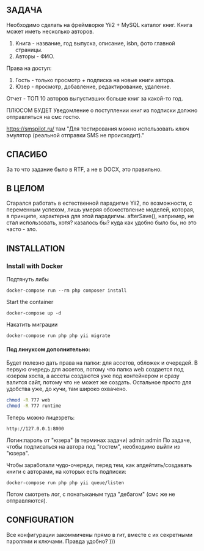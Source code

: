 ЗАДАЧА
-------------------

Необходимо сделать на фреймворке Yii2 + MySQL каталог книг. Книга может иметь несколько авторов.

1. Книга - название, год выпуска, описание, isbn, фото главной страницы.
2. Авторы - ФИО.

Права на доступ:
1. Гость - только просмотр + подписка на новые книги автора.
2. Юзер - просмотр, добавление, редактирование, удаление.

Отчет - ТОП 10 авторов выпустивших больше книг за какой-то год.

ПЛЮСОМ БУДЕТ
Уведомление о поступлении книг из подписки должно отправляться на смс гостю.

https://smspilot.ru/
там "Для тестирования можно использовать ключ эмулятор (реальной отправки SMS не происходит)."

СПАСИБО
-------------------
За то что задание было в RTF, а не в DOCX, это правильно.

В ЦЕЛОМ
-------------------
Старался работать в естественной парадигме Yii2, по возможности, с переменным успехом, лишь умеряя обожествление моделей, которая, в принципе, характерна для этой парадигмы.
afterSave(), например, не стал использовать, хотя? казалось бы? куда как удобно было бы, но это часто - зло.

INSTALLATION
------------

### Install with Docker
    
Подтянуть либы

    docker-compose run --rm php composer install    
    
Start the container

    docker-compose up -d

Накатить миграции

    docker-compose run php php yii migrate

#### Под линуксом дополнительно:
Будет полезно дать права на папки: для ассетов, обложек и очередей. В первую очередь для ассетов, потому что папка
web создается под юзером хоста, а ассеты создаются уже под контейнером и сразу валится сайт, потому что не может же создать.
Остальное просто для удобства уже, до кучи, там широко охвачено.
```bash
chmod -R 777 web
chmod -R 777 runtime
```
    
Теперь можно лицезреть:

    http://127.0.0.1:8000

Логин:пароль от "юзера" (в терминах задачи) admin:admin
По задаче, чтобы подписаться на автора под "гостем", необходимо выйти из "юзера".

Чтобы заработали чудо-очереди, перед тем, как апдейтить/создавать книги с авторами, на которых есть подписки:

    docker-compose run php php yii queue/listen

Потом смотреть лог, с понатыканым туда "дебагом" (смс же не отправляются).

CONFIGURATION
-------------

Все конфигурации закоммичены прямо в гит, вместе с их секретными паролями и ключами. Правда удобно? )))